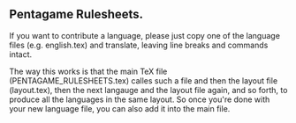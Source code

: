 ##  Pentagame Rulesheets.

If you want to contribute a language, please just copy one of the language files (e.g. english.tex) and translate, leaving line breaks and commands intact.

The way this works is that the main TeX file (PENTAGAME_RULESHEETS.tex) calles such a file and then the layout file (layout.tex), then the next langauge and the layout file again, and so forth, to produce all the languages in the same layout. So once you're done with your new language file, you can also add it into the main file.
